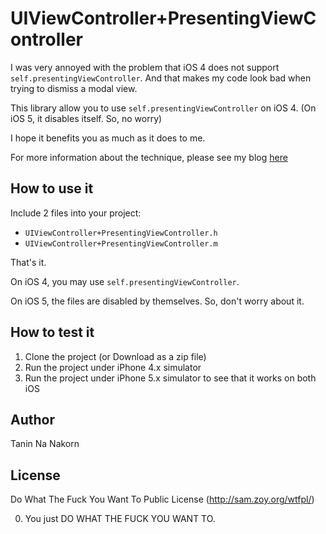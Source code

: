 UIViewController+PresentingViewController
========================================

I was very annoyed with  the problem that iOS 4 does not support ```self.presentingViewController```.
And that makes my code look bad when trying to dismiss a modal view.

This library allow you to use ```self.presentingViewController``` on iOS 4. (On iOS 5, it disables itself. So, no worry)

I hope it benefits you as much as it does to me.

For more information about the technique, please see my blog [here](http://tanin.nanakorn.com/b/62/ios_4_and_5_incompatibility_in_dismissing_a_modal_view)


How to use it
---------------------------

Include 2 files into your project:

* ```UIViewController+PresentingViewController.h```
* ```UIViewController+PresentingViewController.m```

That's it.

On iOS 4, you may use ```self.presentingViewController```.

On iOS 5, the files are disabled by themselves. So, don't worry about it.


How to test it
----------------------------

1. Clone the project (or Download as a zip file)
2. Run the project under iPhone 4.x simulator
3. Run the project under iPhone 5.x simulator to see that it works on both iOS


Author
--------------------------
Tanin Na Nakorn



License
---------

Do What The Fuck You Want To Public License (http://sam.zoy.org/wtfpl/)

0. You just DO WHAT THE FUCK YOU WANT TO.